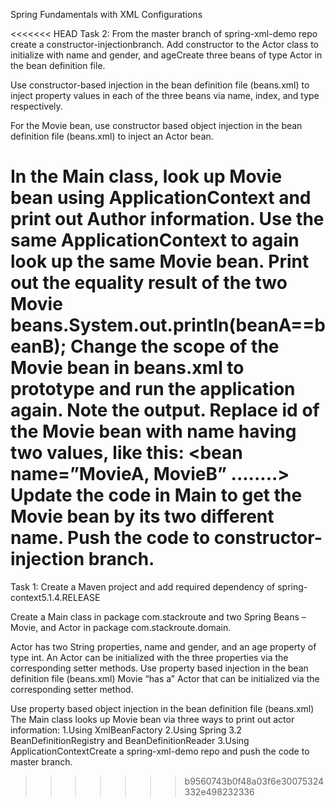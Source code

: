 Spring Fundamentals with XML Configurations

<<<<<<< HEAD
Task 2: From the master branch of spring-xml-demo repo create a constructor-injectionbranch.
Add constructor to the Actor class to initialize with name and gender, and ageCreate three beans of type Actor in the bean definition file.  

Use constructor-based injection in the bean definition file (beans.xml) to inject property values in each of the three beans via name, index, and type respectively.

For the Movie bean, use constructor based object injection in the bean definition file (beans.xml) to inject an Actor bean.

In the Main class, look up Movie bean using ApplicationContext and print out Author information. Use the same ApplicationContext to again look up the same Movie bean.
Print out the equality result of the two Movie beans.System.out.println(beanA==beanB); 
Change the scope of the Movie bean in beans.xml to prototype and run the application again. Note the output. 
Replace id of the Movie bean with name having two values, like this: 
<bean name=”MovieA, MovieB” ........> Update the code in Main to get the Movie bean by its two different name. Push the code to constructor-injection branch.
=======
Task 1: Create a Maven project and add required dependency of spring-context5.1.4.RELEASE

Create a Main class in package com.stackroute and two Spring Beans –  Movie, and Actor in package com.stackroute.domain.

Actor has two String properties, name and gender, and an age property of type int. 
An Actor can be initialized with the three properties via the corresponding setter methods. 
Use property based injection in the bean definition file (beans.xml) Movie “has a” Actor that can be initialized via the corresponding setter method. 

Use property based object injection in the bean definition file (beans.xml) The Main class looks up Movie bean via three ways to print out actor information: 
1.Using XmlBeanFactory
2.Using Spring 3.2 BeanDefinitionRegistry and BeanDefinitionReader
3.Using ApplicationContextCreate a spring-xml-demo repo and push the code to master branch.
>>>>>>> b9560743b0f48a03f6e30075324332e498232336
